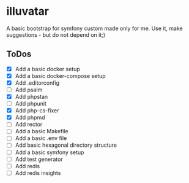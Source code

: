 # illuvatar

A basic bootstrap for symfony custom made only for me. Use it, make suggestions - but do not depend on it;)

## ToDos

- [x] Add a basic docker setup
- [x] Add a basic docker-compose setup
- [x] Add .editorconfig
- [ ] Add psalm 
- [x] Add phpstan
- [ ] Add phpunit
- [x] Add php-cs-fixer
- [x] Add phpmd
- [ ] Add rector
- [ ] Add a basic Makefile
- [ ] Add a basic .env file
- [ ] Add basic hexagonal directory structure
- [ ] Add a basic symfony setup
- [ ] Add test generator
- [ ] Add redis
- [ ] Add redis insights